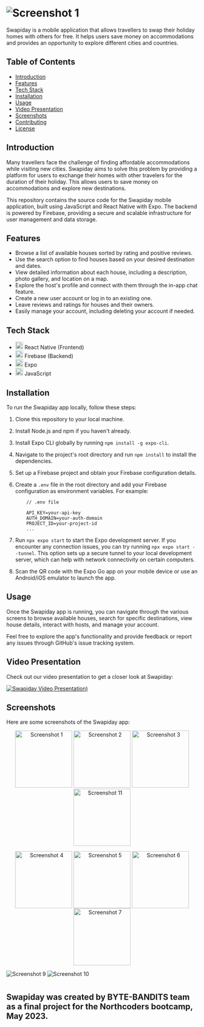 # ![Screenshot 1](assets/Header-Logo.png)

Swapiday is a mobile application that allows travellers to swap their holiday homes with others for free. It helps users save money on accommodations and provides an opportunity to explore different cities and countries.

## Table of Contents

- [Introduction](#introduction)
- [Features](#features)
- [Tech Stack](#tech-stack)
- [Installation](#installation)
- [Usage](#usage)
- [Video Presentation](#video-presentation)
- [Screenshots](#screenshots)
- [Contributing](#contributing)
- [License](#license)

## Introduction

Many travellers face the challenge of finding affordable accommodations while visiting new cities. Swapiday aims to solve this problem by providing a platform for users to exchange their homes with other travelers for the duration of their holiday. This allows users to save money on accommodations and explore new destinations.

This repository contains the source code for the Swapiday mobile application, built using JavaScript and React Native with Expo. The backend is powered by Firebase, providing a secure and scalable infrastructure for user management and data storage.

## Features

- Browse a list of available houses sorted by rating and positive reviews.
- Use the search option to find houses based on your desired destination and dates.
- View detailed information about each house, including a description, photo gallery, and location on a map.
- Explore the host's profile and connect with them through the in-app chat feature.
- Create a new user account or log in to an existing one.
- Leave reviews and ratings for houses and their owners.
- Easily manage your account, including deleting your account if needed.

## Tech Stack

- <img src="https://upload.wikimedia.org/wikipedia/commons/a/a7/React-icon.svg" alt="React Native Logo" height="20px" style="background-color:white;"> React Native (Frontend)
- <img src="https://firebase.google.com/downloads/brand-guidelines/PNG/logo-standard.png" alt="Firebase Logo" height="20px" style="background-color:white;"> Firebase (Backend)
- <img src="https://play-lh.googleusercontent.com/algsmuhitlyCU_Yy3IU7-7KYIhCBwx5UJG4Bln-hygBjjlUVCiGo1y8W5JNqYm9WW3s" alt="Expo Logo" height="20px"> Expo
- <img src="https://upload.wikimedia.org/wikipedia/commons/9/99/Unofficial_JavaScript_logo_2.svg" alt="JavaScript Logo" height="20px"> JavaScript

## Installation

To run the Swapiday app locally, follow these steps:

1.  Clone this repository to your local machine.
2.  Install Node.js and npm if you haven't already.
3.  Install Expo CLI globally by running `npm install -g expo-cli`.
4.  Navigate to the project's root directory and run `npm install` to install the dependencies.
5.  Set up a Firebase project and obtain your Firebase configuration details.
6.  Create a `.env` file in the root directory and add your Firebase configuration as environment variables. For example:

            // .env file

            API_KEY=your-api-key
            AUTH_DOMAIN=your-auth-domain
            PROJECT_ID=your-project-id
            ...

7.  Run `npx expo start` to start the Expo development server. If you encounter any connection issues, you can try running `npx expo start --tunnel`. This option sets up a secure tunnel to your local development server, which can help with network connectivity on certain computers.
8.  Scan the QR code with the Expo Go app on your mobile device or use an Android/iOS emulator to launch the app.

## Usage

Once the Swapiday app is running, you can navigate through the various screens to browse available houses, search for specific destinations, view house details, interact with hosts, and manage your account.

Feel free to explore the app's functionality and provide feedback or report any issues through GitHub's issue tracking system.

## Video Presentation

Check out our video presentation to get a closer look at Swapiday:

[![Swapiday Video Presentation](https://i.ytimg.com/an_webp/Wwwftd60e6k/mqdefault_6s.webp?du=3000&sqp=CNOykKUG&rs=AOn4CLDcRebw4Ln6hMznLv6asG3qRDjZaQ))](https://youtu.be/Wwwftd60e6k)

## Screenshots

Here are some screenshots of the Swapiday app:

<p align="center">
  <img src="screenshots/Screenshot1.jpg" alt="Screenshot 1" width="150px">
  <img src="screenshots/Screenshot2.jpg" alt="Screenshot 2" width="150px">
  <img src="screenshots/Screenshot3.jpg" alt="Screenshot 3" width="150px">
  <img src="screenshots/Screenshot11.jpg" alt="Screenshot 11" width="150px">
</p>
<p align="center">
  <img src="screenshots/Screenshot4.jpg" alt="Screenshot 4" width="150px"  style="vertical-align: top;">
  <img src="screenshots/Screenshot5.jpg" alt="Screenshot 5" width="150px"  style="vertical-align: top;">
  <img src="screenshots/Screenshot6.jpg" alt="Screenshot 6" width="150px"  style="vertical-align: top;">
  <img src="screenshots/Screenshot7.jpg" alt="Screenshot 7" width="150px" style="vertical-align: top;">
</p>

<img src="screenshots/Screenshot9.png" alt="Screenshot 9" style="background-color: white;">
<img src="screenshots/Screenshot10.jpg" alt="Screenshot 10">

#

## Swapiday was created by BYTE-BANDITS team as a final project for the Northcoders bootcamp, May 2023.
